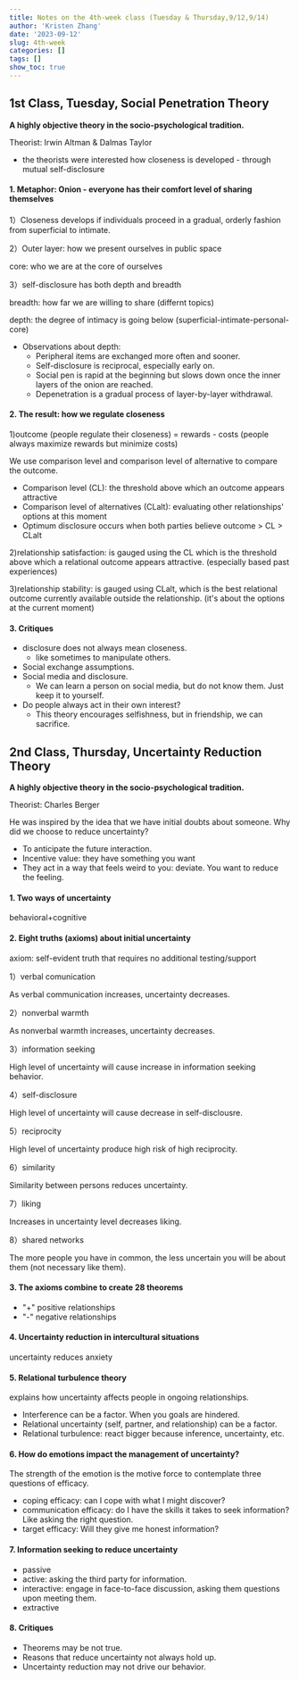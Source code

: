 ```yaml
---
title: Notes on the 4th-week class (Tuesday & Thursday,9/12,9/14)
author: 'Kristen Zhang'
date: '2023-09-12'
slug: 4th-week
categories: []
tags: []
show_toc: true
---
```


## 1st Class, Tuesday, Social Penetration Theory

**A highly objective theory in the socio-psychological tradition.**

Theorist: Irwin Altman & Dalmas Taylor

- the theorists were interested how closeness is developed - through mutual self-disclosure

#### 1. Metaphor: Onion - everyone has their comfort level of sharing themselves

1）Closeness develops if individuals proceed in a gradual, orderly fashion from superficial to intimate.

2）Outer layer: how we present ourselves in public space

core: who we are at the core of ourselves

3）self-disclosure has both depth and breadth

breadth: how far we are willing to share (differnt topics)

depth: the degree of intimacy is going below (superficial-intimate-personal-core)

- Observations about depth:
  - Peripheral items are exchanged more often and sooner.
  - Self-disclosure is reciprocal, especially early on.
  - Social pen is rapid at the beginning but slows down once the inner layers of the onion are reached.
  - Depenetration is a gradual process of layer-by-layer withdrawal.

#### 2. The result: how we regulate closeness

1)outcome (people regulate their closeness) = rewards - costs (people always maximize rewards but minimize costs)

We use comparison level and comparison level of alternative to compare the outcome. 

- Comparison level (CL): the threshold above which an outcome appears attractive
- Comparison level of alternatives (CLalt): evaluating other relationships' options at this moment
- Optimum disclosure occurs when both parties believe outcome > CL > CLalt

2)relationship satisfaction: is gauged using the CL which is the threshold above which a relational outcome appears attractive. (especially based past experiences)

3)relationship stability: is gauged using CLalt, which is the best relational outcome currently available outside the relationship. (it's about the options at the current moment)

#### 3. Critiques

- disclosure does not always mean closeness.
  - like sometimes to manipulate others.
- Social exchange assumptions.
- Social media and disclosure.
  - We can learn a person on social media, but do not know them. Just keep it to yourself.
- Do people always act in their own interest?
  - This theory encourages selfishness, but in friendship, we can sacrifice.

## 2nd Class, Thursday, Uncertainty Reduction Theory

**A highly objective theory in the socio-psychological tradition.**

Theorist: Charles Berger

He was inspired by the idea that we have initial doubts about someone. Why did we choose to reduce uncertainty?

- To anticipate the future interaction.
- Incentive value: they have something you want
- They act in a way that feels weird to you: deviate. You want to reduce the feeling.

#### 1. Two ways of uncertainty

behavioral+cognitive

#### 2. Eight truths (axioms) about initial uncertainty

axiom: self-evident truth that requires no additional testing/support

1）verbal comunication 

As verbal communication increases, uncertainty decreases.

2）nonverbal warmth

As nonverbal warmth increases, uncertainty decreases.

3）information seeking

High level of uncertainty will cause increase in information seeking behavior.

4）self-disclosure

High level of uncertainty will cause decrease in self-disclousre.

5）reciprocity

High level of uncertainty produce high risk of high reciprocity.

6）similarity

Similarity between persons reduces uncertainty.

7）liking

Increases in uncertainty level decreases liking.

8）shared networks

The more people you have in common, the less uncertain you will be about them (not necessary like them).

#### 3. The axioms combine to create 28 theorems

- "+" positive relationships
- "-" negative relationships

#### 4. Uncertainty reduction in intercultural situations

uncertainty reduces anxiety

#### 5. Relational turbulence theory

explains how uncertainty affects people in ongoing relationships.

- Interference can be a factor. When you goals are hindered.
- Relational uncertainty (self, partner, and relationship) can be a factor.
- Relational turbulence: react bigger because inference, uncertainty, etc.

#### 6. How do emotions impact the management of uncertainty?

The strength of the emotion is the motive force to contemplate three questions of efficacy.

- coping efficacy: can I cope with what I might discover?
- communication efficacy: do I have the skills it takes to seek information? Like asking the right question.
- target efficacy: Will they give me honest information?

#### 7. Information seeking to reduce uncertainty

- passive
- active: asking the third party for information.
- interactive: engage in face-to-face discussion, asking them questions upon meeting them.
- extractive

#### 8. Critiques

- Theorems may be not true.
- Reasons that reduce uncertainty not always hold up.
- Uncertainty reduction may not drive our behavior.







